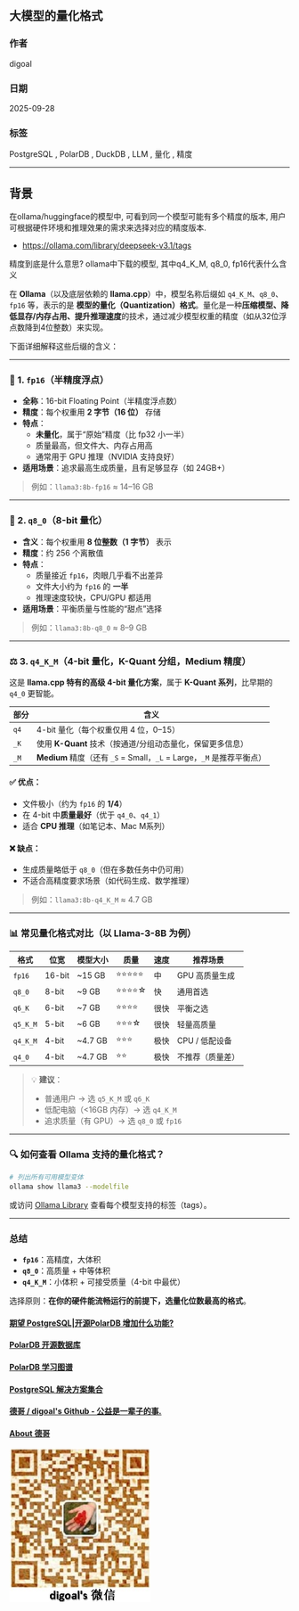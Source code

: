 ## 大模型的量化格式
        
### 作者        
digoal        
        
### 日期        
2025-09-28        
        
### 标签        
PostgreSQL , PolarDB , DuckDB , LLM , 量化 , 精度          
        
----        
        
## 背景  
在ollama/huggingface的模型中, 可看到同一个模型可能有多个精度的版本, 用户可根据硬件环境和推理效果的需求来选择对应的精度版本.   
- https://ollama.com/library/deepseek-v3.1/tags    
  
精度到底是什么意思?  ollama中下载的模型, 其中q4_K_M, q8_0, fp16代表什么含义    
  
在 **Ollama**（以及底层依赖的 **llama.cpp**）中，模型名称后缀如 `q4_K_M`、`q8_0`、`fp16` 等，表示的是 **模型的量化（Quantization）格式**。量化是一种**压缩模型、降低显存/内存占用、提升推理速度**的技术，通过减少模型权重的精度（如从32位浮点数降到4位整数）来实现。

下面详细解释这些后缀的含义：

---

### 🧠 1. `fp16`（半精度浮点）
- **全称**：16-bit Floating Point（半精度浮点数）
- **精度**：每个权重用 **2 字节（16 位）** 存储
- **特点**：
  - **未量化**，属于“原始”精度（比 fp32 小一半）
  - 质量最高，但文件大、内存占用高
  - 通常用于 GPU 推理（NVIDIA 支持良好）
- **适用场景**：追求最高生成质量，且有足够显存（如 24GB+）

> 例如：`llama3:8b-fp16` ≈ 14–16 GB

---

### 🔢 2. `q8_0`（8-bit 量化）
- **含义**：每个权重用 **8 位整数（1 字节）** 表示
- **精度**：约 256 个离散值
- **特点**：
  - 质量接近 `fp16`，肉眼几乎看不出差异
  - 文件大小约为 `fp16` 的 **一半**
  - 推理速度较快，CPU/GPU 都适用
- **适用场景**：平衡质量与性能的“甜点”选择

> 例如：`llama3:8b-q8_0` ≈ 8–9 GB

---

### ⚖️ 3. `q4_K_M`（4-bit 量化，K-Quant 分组，Medium 精度）
这是 **llama.cpp 特有的高级 4-bit 量化方案**，属于 **K-Quant 系列**，比早期的 `q4_0` 更智能。

| 部分 | 含义 |
|------|------|
| `q4` | 4-bit 量化（每个权重仅用 4 位，0–15） |
| `_K` | 使用 **K-Quant** 技术（按通道/分组动态量化，保留更多信息） |
| `_M` | **Medium** 精度（还有 `_S` = Small，`_L` = Large，`_M` 是推荐平衡点） |

#### ✅ 优点：
- 文件极小（约为 `fp16` 的 **1/4**）
- 在 4-bit 中**质量最好**（优于 `q4_0`、`q4_1`）
- 适合 **CPU 推理**（如笔记本、Mac M系列）

#### ❌ 缺点：
- 生成质量略低于 `q8_0`（但在多数任务中仍可用）
- 不适合高精度要求场景（如代码生成、数学推理）

> 例如：`llama3:8b-q4_K_M` ≈ 4.7 GB

---

### 📊 常见量化格式对比（以 Llama-3-8B 为例）

| 格式 | 位宽 | 模型大小 | 质量 | 速度 | 推荐场景 |
|------|------|--------|------|------|--------|
| `fp16` | 16-bit | ~15 GB | ⭐⭐⭐⭐⭐ | 中 | GPU 高质量生成 |
| `q8_0` | 8-bit | ~9 GB | ⭐⭐⭐⭐☆ | 快 | 通用首选 |
| `q6_K` | 6-bit | ~7 GB | ⭐⭐⭐⭐ | 很快 | 平衡之选 |
| `q5_K_M` | 5-bit | ~6 GB | ⭐⭐⭐☆ | 很快 | 轻量高质量 |
| `q4_K_M` | 4-bit | ~4.7 GB | ⭐⭐⭐ | 极快 | CPU / 低配设备 |
| `q4_0` | 4-bit | ~4.7 GB | ⭐⭐ | 极快 | 不推荐（质量差） |

> 💡 **建议**：
> - 普通用户 → 选 `q5_K_M` 或 `q6_K`
> - 低配电脑（<16GB 内存）→ 选 `q4_K_M`
> - 追求质量（有 GPU）→ 选 `q8_0` 或 `fp16`

---

### 🔍 如何查看 Ollama 支持的量化格式？
```bash
# 列出所有可用模型变体
ollama show llama3 --modelfile
```
或访问 [Ollama Library](https://ollama.com/library) 查看每个模型支持的标签（tags）。

---

### 总结
- **`fp16`**：高精度，大体积  
- **`q8_0`**：高质量 + 中等体积  
- **`q4_K_M`**：小体积 + 可接受质量（4-bit 中最优）

选择原则：**在你的硬件能流畅运行的前提下，选量化位数最高的格式**。
  
#### [期望 PostgreSQL|开源PolarDB 增加什么功能?](https://github.com/digoal/blog/issues/76 "269ac3d1c492e938c0191101c7238216")
  
  
#### [PolarDB 开源数据库](https://openpolardb.com/home "57258f76c37864c6e6d23383d05714ea")
  
  
#### [PolarDB 学习图谱](https://www.aliyun.com/database/openpolardb/activity "8642f60e04ed0c814bf9cb9677976bd4")
  
  
#### [PostgreSQL 解决方案集合](../201706/20170601_02.md "40cff096e9ed7122c512b35d8561d9c8")
  
  
#### [德哥 / digoal's Github - 公益是一辈子的事.](https://github.com/digoal/blog/blob/master/README.md "22709685feb7cab07d30f30387f0a9ae")
  
  
#### [About 德哥](https://github.com/digoal/blog/blob/master/me/readme.md "a37735981e7704886ffd590565582dd0")
  
  
![digoal's wechat](../pic/digoal_weixin.jpg "f7ad92eeba24523fd47a6e1a0e691b59")
  
